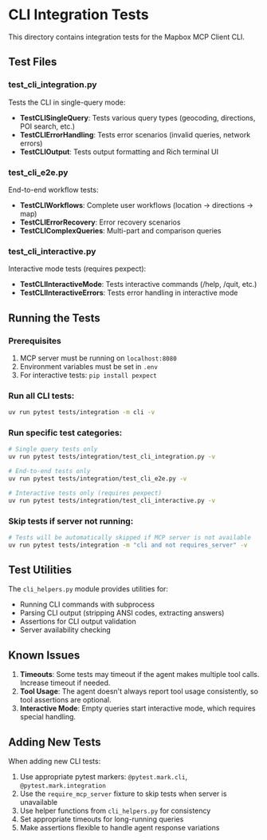 # CLI Integration Tests

This directory contains integration tests for the Mapbox MCP Client CLI.

## Test Files

### test_cli_integration.py

Tests the CLI in single-query mode:

- **TestCLISingleQuery**: Tests various query types (geocoding, directions, POI search, etc.)
- **TestCLIErrorHandling**: Tests error scenarios (invalid queries, network errors)
- **TestCLIOutput**: Tests output formatting and Rich terminal UI

### test_cli_e2e.py

End-to-end workflow tests:

- **TestCLIWorkflows**: Complete user workflows (location → directions → map)
- **TestCLIErrorRecovery**: Error recovery scenarios
- **TestCLIComplexQueries**: Multi-part and comparison queries

### test_cli_interactive.py

Interactive mode tests (requires pexpect):

- **TestCLIInteractiveMode**: Tests interactive commands (/help, /quit, etc.)
- **TestCLIInteractiveErrors**: Tests error handling in interactive mode

## Running the Tests

### Prerequisites

1. MCP server must be running on `localhost:8080`
2. Environment variables must be set in `.env`
3. For interactive tests: `pip install pexpect`

### Run all CLI tests:

```bash
uv run pytest tests/integration -m cli -v
```

### Run specific test categories:

```bash
# Single query tests only
uv run pytest tests/integration/test_cli_integration.py -v

# End-to-end tests only
uv run pytest tests/integration/test_cli_e2e.py -v

# Interactive tests only (requires pexpect)
uv run pytest tests/integration/test_cli_interactive.py -v
```

### Skip tests if server not running:

```bash
# Tests will be automatically skipped if MCP server is not available
uv run pytest tests/integration -m "cli and not requires_server" -v
```

## Test Utilities

The `cli_helpers.py` module provides utilities for:

- Running CLI commands with subprocess
- Parsing CLI output (stripping ANSI codes, extracting answers)
- Assertions for CLI output validation
- Server availability checking

## Known Issues

1. **Timeouts**: Some tests may timeout if the agent makes multiple tool calls. Increase timeout if needed.
2. **Tool Usage**: The agent doesn't always report tool usage consistently, so tool assertions are optional.
3. **Interactive Mode**: Empty queries start interactive mode, which requires special handling.

## Adding New Tests

When adding new CLI tests:

1. Use appropriate pytest markers: `@pytest.mark.cli`, `@pytest.mark.integration`
2. Use the `require_mcp_server` fixture to skip tests when server is unavailable
3. Use helper functions from `cli_helpers.py` for consistency
4. Set appropriate timeouts for long-running queries
5. Make assertions flexible to handle agent response variations
